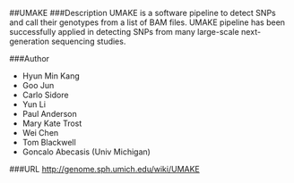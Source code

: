 ##UMAKE
###Description
UMAKE is a software pipeline to detect SNPs and call their genotypes from a list of BAM files. UMAKE pipeline has been successfully applied in detecting SNPs from many large-scale next-generation sequencing studies.

###Author
* Hyun Min Kang
* Goo Jun
* Carlo Sidore
* Yun Li
* Paul Anderson
* Mary Kate Trost
* Wei Chen
* Tom Blackwell
* Goncalo Abecasis (Univ Michigan)

###URL
http://genome.sph.umich.edu/wiki/UMAKE


